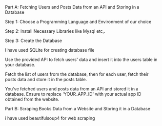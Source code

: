 Part A: Fetching Users and Posts Data from an API and Storing in a Database

Step 1: Choose a Programming Language and Environment of our choice

Step 2: Install Necessary Libraries like Mysql etc,.

Step 3: Create the Database

I have used SQLite for creating database file

Use the provided API to fetch users' data and insert it into the users table in your database.

Fetch the list of users from the database, then for each user, fetch their posts data and store it in the posts table.

You've fetched users and posts data from an API and stored it in a database. Ensure to replace 'YOUR_APP_ID' with your actual app ID obtained from the website.

Part B: Scraping Books Data from a Website and Storing it in a Database

i have used beautifulsoup4 for web scraping

